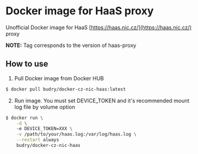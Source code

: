 # Docker image for HaaS proxy

Unofficial Docker image for HaaS [https://haas.nic.cz/](https://haas.nic.cz/) proxy

**NOTE:** Tag corresponds to the version of haas-proxy

## How to use

1. Pull Docker image from Docker HUB 
```bash
$ docker pull budry/docker-cz-nic-haas:latest
```
2. Run image. You must set DEVICE_TOKEN and it's recommended mount log file by volume option
```bash
$ docker run \
	-d \ 
	-e DEVICE_TOKEN=XXX \
	-v /path/to/your/haas.log:/var/log/haas.log \
	--restart always
	budry/docker-cz-nic-haas
```